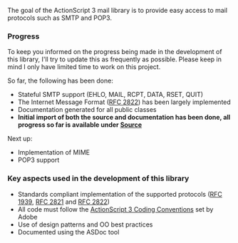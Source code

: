 The goal of the ActionScript 3 mail library is to provide easy access to mail protocols such as SMTP and POP3.

### Progress ###
To keep you informed on the progress being made in the development of this library, I'll try to update this as frequently as possible. Please keep in mind I only have limited time to work on this project.

So far, the following has been done:
  * Stateful SMTP support (EHLO, MAIL, RCPT, DATA, RSET, QUIT)
  * The Internet Message Format ([RFC 2822](http://tools.ietf.org/html/rfc2822)) has been largely implemented
  * Documentation generated for all public classes
  * **Initial import of both the source and documentation has been done, all progress so far is available under [Source](http://code.google.com/p/as3maillib/source/browse/trunk/src/org/oxcode/mail/)**

Next up:
  * Implementation of MIME
  * POP3 support

### Key aspects used in the development of this library ###
  * Standards compliant implementation of the supported protocols ([RFC 1939](http://tools.ietf.org/html/rfc1939), [RFC 2821](http://tools.ietf.org/html/rfc2821) and [RFC 2822](http://tools.ietf.org/html/rfc2822))
  * All code must follow the [ActionScript 3 Coding Conventions](http://opensource.adobe.com/wiki/display/flexsdk/Coding+Conventions) set by Adobe
  * Use of design patterns and OO best practices
  * Documented using the ASDoc tool